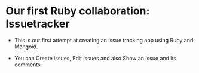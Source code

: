 # Our first Ruby collaboration: Issuetracker

* This is our first attempt at creating an issue tracking app using Ruby and Mongoid.

* You can Create issues, Edit issues and also Show an issue and its comments.







